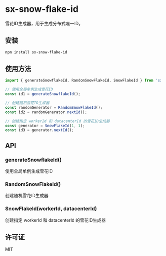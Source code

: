 # sx-snow-flake-id

雪花ID生成器，用于生成分布式唯一ID。

## 安装

```bash
npm install sx-snow-flake-id
```

## 使用方法

```javascript
import { generateSnowflakeId, RandomSnowFlakeId, SnowFlakeId } from 'sx-snow-flake-id';

// 使用全局单例生成雪花ID
const id1 = generateSnowflakeId();

// 创建随机雪花ID生成器
const randomGenerator = RandomSnowFlakeId();
const id2 = randomGenerator.nextId();

// 创建指定 workerId 和 datacenterId 的雪花ID生成器
const generator = SnowFlakeId(1, 1);
const id3 = generator.nextId();
```

## API

### generateSnowflakeId()
使用全局单例生成雪花ID

### RandomSnowFlakeId()
创建随机雪花ID生成器

### SnowFlakeId(workerId, datacenterId)
创建指定 workerId 和 datacenterId 的雪花ID生成器

## 许可证

MIT